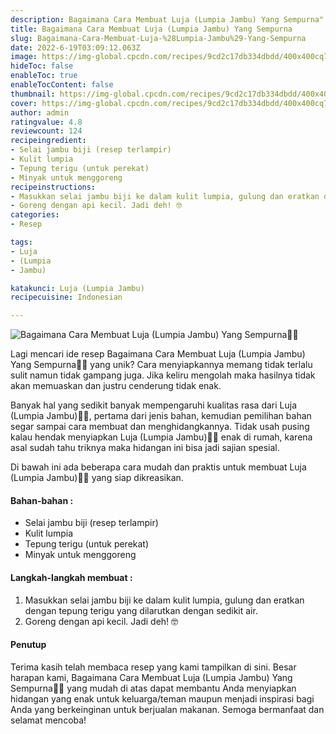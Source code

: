 ```yaml
---
description: Bagaimana Cara Membuat Luja (Lumpia Jambu) Yang Sempurna"
title: Bagaimana Cara Membuat Luja (Lumpia Jambu) Yang Sempurna
slug: Bagaimana-Cara-Membuat-Luja-%28Lumpia-Jambu%29-Yang-Sempurna
date: 2022-6-19T03:09:12.063Z
image: https://img-global.cpcdn.com/recipes/9cd2c17db334dbdd/400x400cq70/photo.jpg
hideToc: false
enableToc: true
enableTocContent: false
thumbnail: https://img-global.cpcdn.com/recipes/9cd2c17db334dbdd/400x400cq70/photo.jpg
cover: https://img-global.cpcdn.com/recipes/9cd2c17db334dbdd/400x400cq70/photo.jpg
author: admin
ratingvalue: 4.8
reviewcount: 124
recipeingredient:
- Selai jambu biji (resep terlampir)
- Kulit lumpia
- Tepung terigu (untuk perekat)
- Minyak untuk menggoreng
recipeinstructions:
- Masukkan selai jambu biji ke dalam kulit lumpia, gulung dan eratkan dengan tepung terigu yang dilarutkan dengan sedikit air.
- Goreng dengan api kecil. Jadi deh! 🤓
categories:
- Resep

tags:
- Luja
- (Lumpia
- Jambu)

katakunci: Luja (Lumpia Jambu)
recipecuisine: Indonesian

---
```


![Bagaimana Cara Membuat Luja (Lumpia Jambu) Yang Sempurna👩‍🍳](https://img-global.cpcdn.com/recipes/9cd2c17db334dbdd/400x400cq70/photo.jpg)

Lagi mencari ide resep Bagaimana Cara Membuat Luja (Lumpia Jambu) Yang Sempurna👩‍🍳 yang unik? Cara menyiapkannya memang tidak terlalu sulit namun tidak gampang juga. Jika keliru mengolah maka hasilnya tidak akan memuaskan dan justru cenderung tidak enak.

Banyak hal yang sedikit banyak mempengaruhi kualitas rasa dari Luja (Lumpia Jambu)👩‍🍳, pertama dari jenis bahan, kemudian pemilihan bahan segar sampai cara membuat dan menghidangkannya. Tidak usah pusing kalau hendak menyiapkan Luja (Lumpia Jambu)👩‍🍳 enak di rumah, karena asal sudah tahu triknya maka hidangan ini bisa jadi sajian spesial.

Di bawah ini ada beberapa cara mudah dan praktis untuk membuat Luja (Lumpia Jambu)👩‍🍳 yang siap dikreasikan.

<!--inarticleads1-->

#### Bahan-bahan :

- Selai jambu biji (resep terlampir)
- Kulit lumpia
- Tepung terigu (untuk perekat)
- Minyak untuk menggoreng

<!--inarticleads2-->

#### Langkah-langkah membuat :

1. Masukkan selai jambu biji ke dalam kulit lumpia, gulung dan eratkan dengan tepung terigu yang dilarutkan dengan sedikit air.
1. Goreng dengan api kecil. Jadi deh! 🤓

#### Penutup

Terima kasih telah membaca resep yang kami tampilkan di sini. Besar harapan kami, Bagaimana Cara Membuat Luja (Lumpia Jambu) Yang Sempurna👩‍🍳 yang mudah di atas dapat membantu Anda menyiapkan hidangan yang enak untuk keluarga/teman maupun menjadi inspirasi bagi Anda yang berkeinginan untuk berjualan makanan. Semoga bermanfaat dan selamat mencoba!